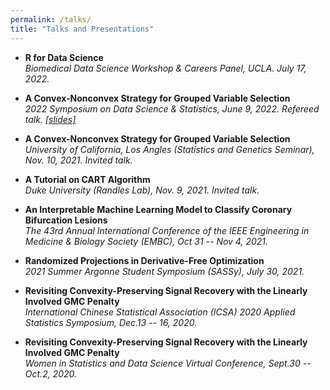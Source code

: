 ```yaml
---
permalink: /talks/
title: "Talks and Presentations"
---
```

- **R for Data Science**\
*Biomedical Data Science Workshop & Careers Panel, UCLA. July 17, 2022.*

- **A Convex-Nonconvex Strategy for Grouped Variable Selection**\
*2022 Symposium on Data Science & Statistics, June 9, 2022. Refereed talk. [[slides]](/files/Group_GMC_SDSS.pdf)*

- **A Convex-Nonconvex Strategy for Grouped Variable Selection**\
*University of California, Los Angles (Statistics and Genetics Seminar), Nov. 10, 2021. Invited talk.*

 - **A Tutorial on CART Algorithm**\
  *Duke University (Randles Lab), Nov. 9, 2021. Invited talk.*
 
- **An Interpretable Machine Learning Model to Classify Coronary Bifurcation Lesions**\
*The 43rd Annual International Conference of the IEEE Engineering in Medicine & Biology Society (EMBC),  Oct 31 -- Nov 4, 2021.*

- **Randomized Projections in Derivative-Free Optimization** \
*2021 Summer Argonne Student Symposium (SASSy), July 30, 2021.*

- **Revisiting Convexity-Preserving  Signal Recovery  with  the Linearly Involved GMC Penalty**\
*International Chinese Statistical Association (ICSA) 2020 Applied Statistics Symposium, Dec.13 -- 16, 2020.*

- **Revisiting Convexity-Preserving  Signal  Recovery  with  the Linearly Involved GMC Penalty** \
*Women in Statistics and Data Science Virtual Conference, Sept.30 -- Oct.2, 2020.*